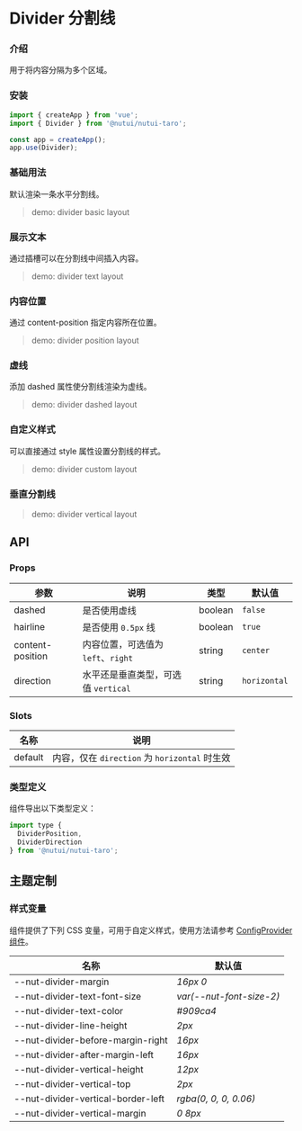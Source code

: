 # Divider 分割线

### 介绍

用于将内容分隔为多个区域。

### 安装

```js
import { createApp } from 'vue';
import { Divider } from '@nutui/nutui-taro';

const app = createApp();
app.use(Divider);
```

### 基础用法

默认渲染一条水平分割线。

> demo: divider basic layout

### 展示文本

通过插槽可以在分割线中间插入内容。

> demo: divider text layout

### 内容位置

通过 content-position 指定内容所在位置。

> demo: divider position layout

### 虚线

添加 dashed 属性使分割线渲染为虚线。

> demo: divider dashed layout

### 自定义样式

可以直接通过 style 属性设置分割线的样式。

> demo: divider custom layout

### 垂直分割线

> demo: divider vertical layout

## API

### Props

| 参数 | 说明 | 类型 | 默认值 |
| --- | --- | --- | --- |
| dashed | 是否使用虚线 | boolean | `false` |
| hairline | 是否使用 `0.5px` 线 | boolean | `true` |
| content-position | 内容位置，可选值为 `left`、`right` | string | `center` |
| direction | 水平还是垂直类型，可选值 `vertical` | string | `horizontal` |

### Slots

| 名称 | 说明 |
| --- | --- |
| default | 内容，仅在 `direction` 为 `horizontal` 时生效 |

### 类型定义

组件导出以下类型定义：

```js
import type {
  DividerPosition,
  DividerDirection
} from '@nutui/nutui-taro';
```

## 主题定制

### 样式变量

组件提供了下列 CSS 变量，可用于自定义样式，使用方法请参考 [ConfigProvider 组件](#/zh-CN/component/configprovider)。

| 名称 | 默认值 |
| --- | --- |
| --nut-divider-margin | _16px 0_ |
| --nut-divider-text-font-size | _var(--nut-font-size-2)_ |
| --nut-divider-text-color | _#909ca4_ |
| --nut-divider-line-height | _2px_ |
| --nut-divider-before-margin-right | _16px_ |
| --nut-divider-after-margin-left | _16px_ |
| --nut-divider-vertical-height | _12px_ |
| --nut-divider-vertical-top | _2px_ |
| --nut-divider-vertical-border-left | _rgba(0, 0, 0, 0.06)_ |
| --nut-divider-vertical-margin | _0 8px_ |
